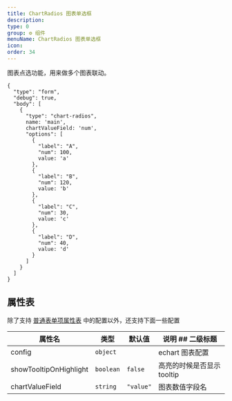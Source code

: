 ```yaml
---
title: ChartRadios 图表单选框
description:
type: 0
group: ⚙ 组件
menuName: ChartRadios 图表单选框
icon:
order: 34
---
```


图表点选功能，用来做多个图表联动。

```schema: scope="body"
{
  "type": "form",
  "debug": true,
  "body": [
    {
      "type": "chart-radios",
      name: 'main',
      chartValueField: 'num',
      "options": [
        {
          "label": "A",
          "num": 100,
          value: 'a'
        },
        {
          "label": "B",
          "num": 120,
          value: 'b'
        },
        {
          "label": "C",
          "num": 30,
          value: 'c'
        },
        {
          "label": "D",
          "num": 40,
          value: 'd'
        }
      ]
    }
  ]
}
```

## 属性表

除了支持 [普通表单项属性表](./formitem#%E5%B1%9E%E6%80%A7%E8%A1%A8) 中的配置以外，还支持下面一些配置

| 属性名                 | 类型      | 默认值    | 说明 ## 二级标题           |
| ---------------------- | --------- | --------- | -------------------------- |
| config                 | `object`  |           | echart 图表配置            |
| showTooltipOnHighlight | `boolean` | `false`   | 高亮的时候是否显示 tooltip |
| chartValueField        | `string`  | `"value"` | 图表数值字段名             |
